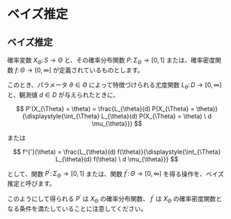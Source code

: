 # ベイズ推定

## ベイズ推定
確率変数 $X_{\Theta} \colon S \rightarrow \Theta$ と、その確率分布関数 $P \colon \Sigma_{\Theta} \rightarrow [0, 1]$ または、確率密度関数 $f \colon \Theta \rightarrow [0, \infty]$ が定義されているものとします。

このとき、パラメータ $\theta \in \Theta$ によって特徴づけられる尤度関数 $L_{\theta} \colon D \rightarrow [0, \infty]$ と、観測値 $d \in D$ が与えられたときに、

$$
P'(X_{\Theta} = \theta) = \frac{L_{\theta}(d) P(X_{\Theta} = \theta)}{\displaystyle{\int_{\Theta} L_{\theta}(d) P(X_{\Theta} = \theta) \ d \mu_{\theta}}}
$$

または

$$
f^{'}(\theta) = \frac{L_{\theta}(d) f(\theta)}{\displaystyle{\int_{\Theta} L_{\theta}(d) f(\theta) \ d \mu_{\theta}}}
$$


として、関数 $P^{'} \colon \Sigma_{\Theta} \rightarrow [0, 1]$ または、関数 $f^{'} \colon \Theta \rightarrow [0, \infty]$ を得る操作を、ベイズ推定と呼びます。

このようにして得られる $P^{'}$ は $X_{\Theta}$ の確率分布関数、 $f^{'}$ は $X_{\Theta}$ の確率密度関数となる条件を満たしていることに注意してください。
